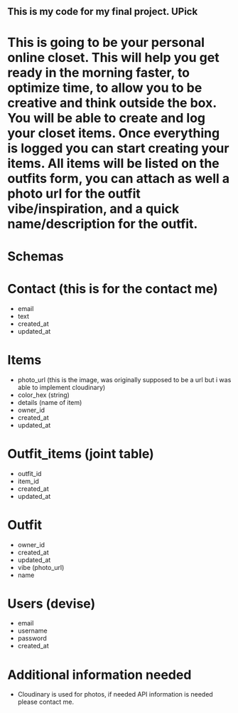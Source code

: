 ## This is my code for my final project. **UPick**
# This is going to be your personal online closet. This will help you get ready in the morning faster, to optimize time, to allow you to be creative and think outside the box. You will be able to create and log your closet items. Once everything is logged you can start creating your items. All items will be listed on the outfits form, you can attach as well a photo url for the outfit vibe/inspiration, and a quick name/description for the outfit.
# Schemas
# Contact (this is for the contact me)
- email
- text
- created_at
- updated_at

# Items
- photo_url (this is the image, was originally supposed to be a url but i was able to implement cloudinary)
- color_hex (string)
- details (name of item)
- owner_id
- created_at
- updated_at

# Outfit_items (joint table)
- outfit_id
- item_id
- created_at
- updated_at

# Outfit
- owner_id
- created_at
- updated_at
- vibe (photo_url)
- name

# Users (devise)
- email
- username
- password
- created_at

# Additional information needed
- Cloudinary is used for photos, if needed API information is needed please contact me. 
